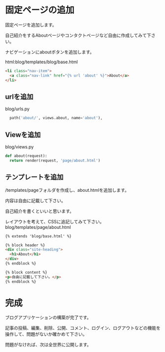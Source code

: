 # 固定ページの追加

固定ページを追加します。

自己紹介をするAboutページやコンタクトページなど自由に作成してみて下さい。

ナビゲーションにaboutボタンを追加します。

html:blog/templates/blog/base.html
```html
<li class="nav-item">
  <a class="nav-link" href="{% url 'about' %}">About</a>
</li>
```

## urlを追加

blog/urls.py
```python
  path('about/', views.about, name='about'),
```

## Viewを追加

blog/views.py
```python
def about(request):
  return render(request, 'page/about.html')
```

## テンプレートを追加

/templates/pageフォルダを作成し、about.htmlを追加します。

内容は自由に記載して下さい。

自己紹介を書くといいと思います。

レイアウトを考えて、CSSに追記してみて下さい。
blog/templates/page/about.html
```html
{% extends 'blog/base.html' %}

{% block header %}
<div class="site-heading">
  <h1>About</h1>
</div>
{% endblock %}

{% block content %}
<p>自由に記載して下さい。</p>
{% endblock %}
```

# 完成

ブログアプリケーションの構築が完了です。

記事の投稿、編集、削除、公開、コメント、ログイン、ログアウトなどの機能を操作して、問題がないか確かめて下さい。

問題がなければ、次は全世界に公開します。
